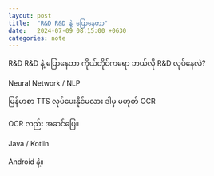 ```yaml
---
layout: post
title:  "R&D R&D နဲ့ ပြောနေတာ"
date:   2024-07-09 08:15:00 +0630
categories: note
---
```



R&D R&D နဲ့ ပြောနေတာ
ကိုယ်တိုင်ကရော ဘယ်လို R&D လုပ်နေလဲ?

Neural Network / NLP

မြန်မာစာ TTS လုပ်ပေးနိုင်မလား
ဒါမှ မဟုတ် OCR

OCR လည်း အဆင်ပြေ။

Java / Kotlin

Android နဲ့။
